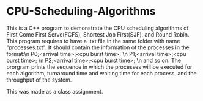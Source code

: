 # CPU-Scheduling-Algorithms
This is a C++ program to demonstrate the CPU scheduling algorithms of First Come First Serve(FCFS), Shortest Job First(SJF), and Round Robin.
This program requires to have a .txt file in the same folder with name "processes.txt". It should contain the information of the processes in the format:\n
P0;\<arrival time>\;\<cpu burst time>\; \n
P1;\<arrival time>\;\<cpu burst time>\; \n
P2;\<arrival time>\;\<cpu burst time>\; \n
and so on.
The prorgram prints the sequence in which the processes will be executed for each algorithm, turnaround time and waiting time for each process, and the throughput of the system.

This was made as a class assignment.


